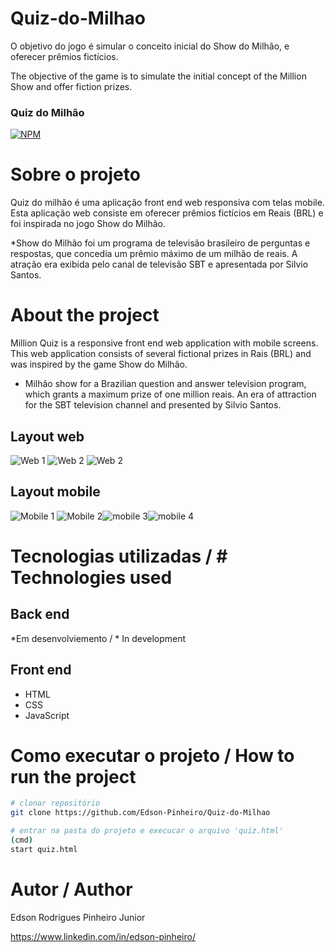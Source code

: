 # Quiz-do-Milhao
O objetivo do jogo é simular o conceito inicial do Show do Milhão, e oferecer prêmios fictícios. 

The objective of the game is to simulate the initial concept of the Million Show and offer fiction prizes.

### Quiz do Milhão
[![NPM](https://img.shields.io/npm/l/react)](https://github.com/Edson-Pinheiro/Quiz-do-Milhao/blob/master/LICENSE) 


# Sobre o projeto
Quiz do milhão é uma aplicação front end web responsiva com telas mobile.
Esta aplicação web consiste em oferecer prêmios fictícios em Reais (BRL) e foi inspirada no jogo Show do Milhão. 

*Show do Milhão foi um programa de televisão brasileiro de perguntas e respostas, que concedia um prêmio máximo de um milhão de reais. A atração era exibida pelo canal de televisão SBT e apresentada por Silvio Santos.   

# About the project
Million Quiz is a responsive front end web application with mobile screens.
This web application consists of several fictional prizes in Rais (BRL) and was inspired by the game Show do Milhão.
 
* Milhão show for a Brazilian question and answer television program, which grants a maximum prize of one million reais. An era of attraction for the SBT television channel and presented by Silvio Santos.

## Layout web
![Web 1](Screenshots/w01.PNG)
![Web 2](Screenshots/w02.PNG)
![Web 2](Screenshots/w03.PNG)

## Layout mobile
![Mobile 1](Screenshots/01.jpeg) ![Mobile 2](Screenshots/02.jpeg)![mobile 3](Screenshots/03.jpeg)![mobile 4](Screenshots/04.jpeg)

# Tecnologias utilizadas / # Technologies used

## Back end
*Em desenvolviemento / * In development

## Front end
- HTML
- CSS
- JavaScript

# Como executar o projeto / How to run the project

```bash
# clonar repositório
git clone https://github.com/Edson-Pinheiro/Quiz-do-Milhao

# entrar na pasta do projeto e execucar o arquivo 'quiz.html'
(cmd)
start quiz.html
```

# Autor / Author

Edson Rodrigues Pinheiro Junior

https://www.linkedin.com/in/edson-pinheiro/

